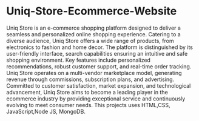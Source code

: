 # Uniq-Store-Ecommerce-Website

Uniq Store is an e-commerce shopping platform designed to deliver a seamless and personalized online shopping experience. Catering to a diverse audience, Uniq Store offers a wide range of products, from electronics to fashion and home decor. The platform is distinguished by its user-friendly interface, search capabilities ensuring an intuitive and safe shopping environment. Key features include personalized recommendations, robust customer support, and real-time order tracking. 
Uniq Store operates on a multi-vendor marketplace model, generating revenue through commissions, subscription plans, and advertising. Committed to customer satisfaction, market expansion, and technological advancement, Uniq Store aims to become a leading player in the ecommerce industry by providing exceptional service and continuously evolving to meet consumer needs.
This projects uses HTML,CSS, JavaScript,Node JS, MongoDB.
